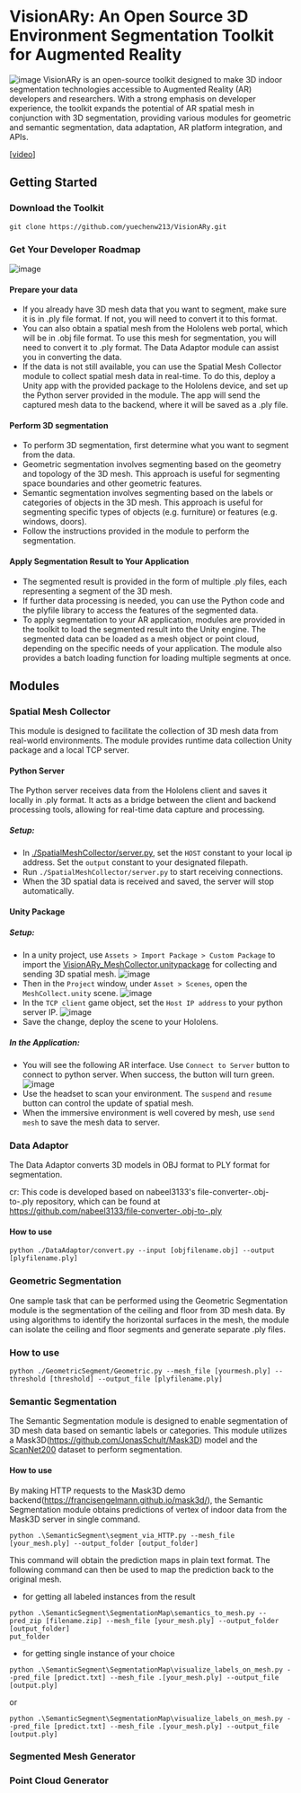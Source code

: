 # VisionARy: An Open Source 3D Environment Segmentation Toolkit for Augmented Reality

![image](./doc/banner.png)
VisionARy is an open-source toolkit designed to make 3D indoor segmentation technologies accessible to Augmented Reality (AR) developers and researchers. With a strong emphasis on developer experience, the toolkit expands the potential of AR spatial mesh in conjunction with 3D segmentation, providing various modules for geometric and semantic segmentation, data adaptation, AR platform integration, and APIs.

[[video](https://www.youtube.com/playlist?list=PLrYVDrNwUVZA4m67fYLc22FMmgH0v85ib)]
## Getting Started
### Download the Toolkit
```commandline
git clone https://github.com/yuechenw213/VisionARy.git
```
### Get Your Developer Roadmap
![image](./doc/roadmap.drawio.png)

#### Prepare your data
- If you already have 3D mesh data that you want to segment, make sure it is in .ply file format. If not, you will need to convert it to this format.
- You can also obtain a spatial mesh from the Hololens web portal, which will be in .obj file format. To use this mesh for segmentation, you will need to convert it to .ply format. The Data Adaptor module can assist you in converting the data.
- If the data is not still available, you can use the Spatial Mesh Collector module to collect spatial mesh data in real-time. To do this, deploy a Unity app with the provided package to the Hololens device, and set up the Python server provided in the module. The app will send the captured mesh data to the backend, where it will be saved as a .ply file.
#### Perform 3D segmentation
- To perform 3D segmentation, first determine what you want to segment from the data.
- Geometric segmentation involves segmenting based on the geometry and topology of the 3D mesh. This approach is useful for segmenting space boundaries and other geometric features.
- Semantic segmentation involves segmenting based on the labels or categories of objects in the 3D mesh. This approach is useful for segmenting specific types of objects (e.g. furniture) or features (e.g. windows, doors).
- Follow the instructions provided in the module to perform the segmentation.
#### Apply Segmentation Result to Your Application
- The segmented result is provided in the form of multiple .ply files, each representing a segment of the 3D mesh.
- If further data processing is needed, you can use the Python code and the plyfile library to access the features of the segmented data.
- To apply segmentation to your AR application, modules are provided in the toolkit to load the segmented result into the Unity engine. The segmented data can be loaded as a mesh object or point cloud, depending on the specific needs of your application.
The module also provides a batch loading function for loading multiple segments at once.
## Modules
### Spatial Mesh Collector
This module is designed to facilitate the collection of 3D mesh data from real-world environments. 
The module provides runtime data collection Unity package and a local TCP server.
#### Python Server
The Python server receives data from the Hololens client and saves it locally in .ply format. It acts as a bridge between the client and backend processing tools, allowing for real-time data capture and processing.

##### Setup:
- In [./SpatialMeshCollector/server.py](./SpatialMeshCollector/server.py), set the `HOST` constant to your local ip address. Set the `output` constant to your designated filepath.
- Run `./SpatialMeshCollector/server.py` to start receiving connections.
- When the 3D spatial data is received and saved, the server will stop automatically.

#### Unity Package
##### Setup:
- In a unity project, use `Assets > Import Package > Custom Package` to import the [VisionARy_MeshCollector.unitypackage](./SpatialMeshCollector/UnityExample/VisionARy_MeshCollector.unitypackage) for collecting and sending 3D spatial mesh.
![image](./doc/import_package.png)
- Then in the `Project` window, under `Asset > Scenes`, open the `MeshCollect.unity` scene.
![image](./doc/collectorscene.png)
- In the `TCP client` game object, set the `Host IP address` to your python server IP.
![image](./doc/tcpsetting.png)
- Save the change, deploy the scene to your Hololens.
##### In the Application:
- You will see the following AR interface. Use `Connect to Server` button to connect to python server. When success, the button will turn green.
![image](./doc/interface.png)
- Use the headset to scan your environment. The `suspend` and `resume` button can control the update of spatial mesh.
- When the immersive environment is well covered by mesh, use `send mesh` to save the mesh data to server.

### Data Adaptor

The Data Adaptor converts 3D models in OBJ format to PLY format for segmentation.

cr: This code is developed based on nabeel3133's file-converter-.obj-to-.ply repository, which can be found at https://github.com/nabeel3133/file-converter-.obj-to-.ply
#### How to use
```commandline
python ./DataAdaptor/convert.py --input [objfilename.obj] --output [plyfilename.ply]
```
### Geometric Segmentation

One sample task that can be performed using the Geometric Segmentation module is the segmentation of the ceiling and floor from 3D mesh data. By using algorithms to identify the horizontal surfaces in the mesh, the module can isolate the ceiling and floor segments and generate separate .ply files.
### How to use
```commandline
python ./GeometricSegment/Geometric.py --mesh_file [yourmesh.ply] --threshold [threshold] --output_file [plyfilename.ply]
```
### Semantic Segmentation

The Semantic Segmentation module is designed to enable segmentation of 3D mesh data based on semantic labels or categories. This module utilizes a Mask3D(https://github.com/JonasSchult/Mask3D) model and the [ScanNet200](https://kaldir.vc.in.tum.de/scannet_benchmark/) dataset to perform segmentation.
#### How to use
By making HTTP requests to the Mask3D demo backend(https://francisengelmann.github.io/mask3d/), the Semantic Segmentation module obtains predictions of vertex of indoor data from the Mask3D server in single command.

```commandline
python .\SemanticSegment\segment_via_HTTP.py --mesh_file [your_mesh.ply] --output_folder [output_folder]
```
This command will obtain the prediction maps in plain text format. The following command can then be used to map the prediction back to the original mesh.

- for getting all labeled instances from the result
```commandline
python .\SemanticSegment\SegmentationMap\semantics_to_mesh.py --pred_zip [filename.zip] --mesh_file [your_mesh.ply] --output_folder [output_folder]
put_folder
```
- for getting single instance of your choice
```commandline
python .\SemanticSegment\SegmentationMap\visualize_labels_on_mesh.py --pred_file [predict.txt] --mesh_file .[your_mesh.ply] --output_file [output.ply]
```
or
```commandline
python .\SemanticSegment\SegmentationMap\visualize_labels_on_mesh.py --pred_file [predict.txt] --mesh_file .[your_mesh.ply] --output_file [output.ply]
```
### Segmented Mesh Generator

### Point Cloud Generator


